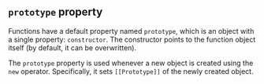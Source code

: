 ## `prototype` property

Functions have a default property named `prototype`, which is an object with a single property: `constructor`. The constructor points to the function object itself (by default, it can be overwritten).

The `prototype` property is used whenever a new object is created using the `new` operator. Specifically, it sets `[[Prototype]]` of the newly created object.
